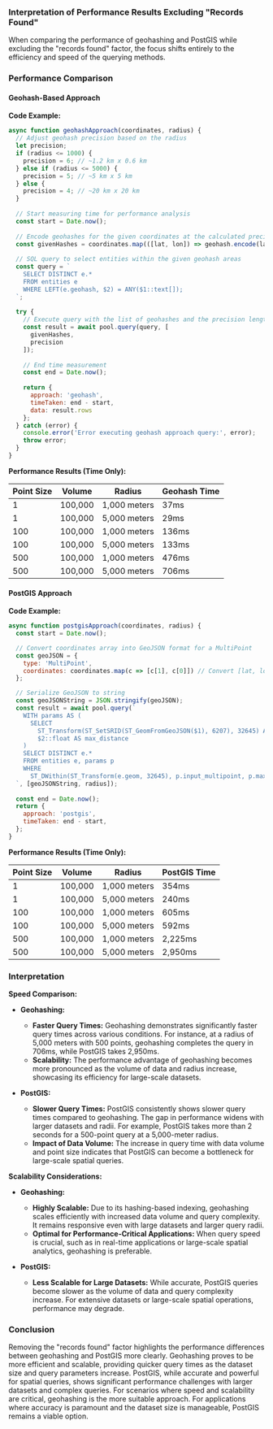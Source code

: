 ### Interpretation of Performance Results Excluding "Records Found"

When comparing the performance of geohashing and PostGIS while excluding the "records found" factor, the focus shifts entirely to the efficiency and speed of the querying methods.

### **Performance Comparison**

#### **Geohash-Based Approach**

**Code Example:**

```javascript
async function geohashApproach(coordinates, radius) {
  // Adjust geohash precision based on the radius
  let precision;
  if (radius <= 1000) {
    precision = 6; // ~1.2 km x 0.6 km
  } else if (radius <= 5000) {
    precision = 5; // ~5 km x 5 km
  } else {
    precision = 4; // ~20 km x 20 km
  }
  
  // Start measuring time for performance analysis
  const start = Date.now();
  
  // Encode geohashes for the given coordinates at the calculated precision
  const givenHashes = coordinates.map(([lat, lon]) => geohash.encode(lat, lon, precision));
  
  // SQL query to select entities within the given geohash areas
  const query = `
    SELECT DISTINCT e.*
    FROM entities e
    WHERE LEFT(e.geohash, $2) = ANY($1::text[]);
  `;
  
  try {
    // Execute query with the list of geohashes and the precision length
    const result = await pool.query(query, [
      givenHashes,
      precision
    ]);
    
    // End time measurement
    const end = Date.now();
    
    return {
      approach: 'geohash',
      timeTaken: end - start,
      data: result.rows
    };
  } catch (error) {
    console.error('Error executing geohash approach query:', error);
    throw error;
  }
}
```

**Performance Results (Time Only):**

| **Point Size** | **Volume** | **Radius** | **Geohash Time** |
|----------------|------------|------------|------------------|
| 1              | 100,000    | 1,000 meters | 37ms             |
| 1              | 100,000    | 5,000 meters | 29ms             |
| 100            | 100,000    | 1,000 meters | 136ms            |
| 100            | 100,000    | 5,000 meters | 133ms            |
| 500            | 100,000    | 1,000 meters | 476ms            |
| 500            | 100,000    | 5,000 meters | 706ms            |

#### **PostGIS Approach**

**Code Example:**

```javascript
async function postgisApproach(coordinates, radius) {
  const start = Date.now();

  // Convert coordinates array into GeoJSON format for a MultiPoint
  const geoJSON = {
    type: 'MultiPoint',
    coordinates: coordinates.map(c => [c[1], c[0]]) // Convert [lat, lon] to [lon, lat]
  };

  // Serialize GeoJSON to string
  const geoJSONString = JSON.stringify(geoJSON);
  const result = await pool.query(`
    WITH params AS (
      SELECT
        ST_Transform(ST_SetSRID(ST_GeomFromGeoJSON($1), 6207), 32645) AS input_multipoint,
        $2::float AS max_distance
    )
    SELECT DISTINCT e.*
    FROM entities e, params p
    WHERE 
      ST_DWithin(ST_Transform(e.geom, 32645), p.input_multipoint, p.max_distance);
  `, [geoJSONString, radius]);
  
  const end = Date.now();
  return {
    approach: 'postgis',
    timeTaken: end - start,
  };
}
```

**Performance Results (Time Only):**

| **Point Size** | **Volume** | **Radius** | **PostGIS Time** |
|----------------|------------|------------|------------------|
| 1              | 100,000    | 1,000 meters | 354ms            |
| 1              | 100,000    | 5,000 meters | 240ms            |
| 100            | 100,000    | 1,000 meters | 605ms            |
| 100            | 100,000    | 5,000 meters | 592ms            |
| 500            | 100,000    | 1,000 meters | 2,225ms          |
| 500            | 100,000    | 5,000 meters | 2,950ms          |

### **Interpretation**

**Speed Comparison:**

- **Geohashing:**
  - **Faster Query Times:** Geohashing demonstrates significantly faster query times across various conditions. For instance, at a radius of 5,000 meters with 500 points, geohashing completes the query in 706ms, while PostGIS takes 2,950ms.
  - **Scalability:** The performance advantage of geohashing becomes more pronounced as the volume of data and radius increase, showcasing its efficiency for large-scale datasets.

- **PostGIS:**
  - **Slower Query Times:** PostGIS consistently shows slower query times compared to geohashing. The gap in performance widens with larger datasets and radii. For example, PostGIS takes more than 2 seconds for a 500-point query at a 5,000-meter radius.
  - **Impact of Data Volume:** The increase in query time with data volume and point size indicates that PostGIS can become a bottleneck for large-scale spatial queries.

**Scalability Considerations:**

- **Geohashing:**
  - **Highly Scalable:** Due to its hashing-based indexing, geohashing scales efficiently with increased data volume and query complexity. It remains responsive even with large datasets and larger query radii.
  - **Optimal for Performance-Critical Applications:** When query speed is crucial, such as in real-time applications or large-scale spatial analytics, geohashing is preferable.

- **PostGIS:**
  - **Less Scalable for Large Datasets:** While accurate, PostGIS queries become slower as the volume of data and query complexity increase. For extensive datasets or large-scale spatial operations, performance may degrade.

### **Conclusion**

Removing the "records found" factor highlights the performance differences between geohashing and PostGIS more clearly. Geohashing proves to be more efficient and scalable, providing quicker query times as the dataset size and query parameters increase. PostGIS, while accurate and powerful for spatial queries, shows significant performance challenges with larger datasets and complex queries. For scenarios where speed and scalability are critical, geohashing is the more suitable approach. For applications where accuracy is paramount and the dataset size is manageable, PostGIS remains a viable option.